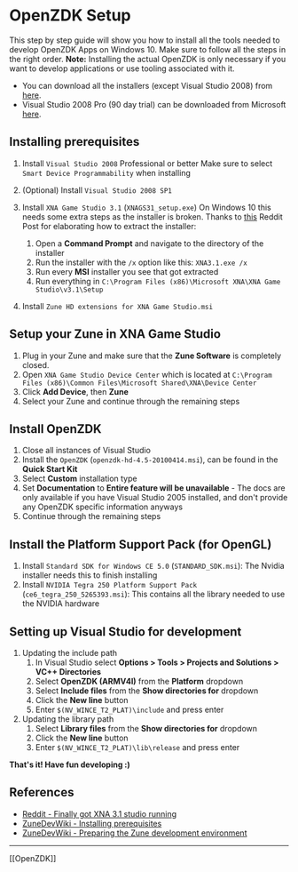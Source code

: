 # OpenZDK Setup
This step by step guide will show you how to install all the tools needed to develop OpenZDK Apps on Windows 10. Make sure to follow all the steps in the right order.
**Note:** Installing the actual OpenZDK is only necessary if you want to develop applications or use tooling associated with it.

- You can download all the installers (except Visual Studio 2008) from [here](https://www.mediafire.com/file/zshfm8ocyskzm4u/Installers.zip/file).
- Visual Studio 2008 Pro (90 day trial) can be downloaded from Microsoft [here](https://download.microsoft.com/download/8/1/d/81d3f35e-fa03-485b-953b-ff952e402520/VS2008ProEdition90dayTrialENUX1435622.iso).

## Installing prerequisites
1. Install ``Visual Studio 2008`` Professional or better
	Make sure to select  ``Smart Device Programmability`` when installing
3. (Optional) Install ``Visual Studio 2008 SP1``
2. Install ``XNA Game Studio 3.1`` (``XNAGS31_setup.exe``)
	On Windows 10 this needs some extra steps as the installer is broken. Thanks to [this](https://www.reddit.com/r/Zune/comments/m5yx74/finally_got_xna_31_studio_running/) Reddit Post for elaborating how to extract the installer:
	
	1. Open a **Command Prompt** and navigate to the directory of the installer
	2. Run the installer with the ``/x`` option like this: ``XNA3.1.exe /x``
	3. Run every **MSI** installer you see that got extracted
	4. Run everything in ``C:\Program Files (x86)\Microsoft XNA\XNA Game Studio\v3.1\Setup``
	
3. Install ``Zune HD extensions for XNA Game Studio.msi``

## Setup your Zune in XNA Game Studio
1. Plug in your Zune and make sure that the **Zune Software** is completely closed.
2. Open ``XNA Game Studio Device Center`` which is located at ``C:\Program Files (x86)\Common Files\Microsoft Shared\XNA\Device Center``
3. Click **Add Device**, then **Zune**
4. Select your Zune and continue through the remaining steps


## Install OpenZDK
1. Close all instances of Visual Studio
2. Install the ``OpenZDK`` (``openzdk-hd-4.5-20100414.msi``), can be found in the **Quick Start Kit**
3. Select **Custom** installation type
4. Set **Documentation** to **Entire feature will be unavailable** - The docs are only available if you have Visual Studio 2005 installed, and don't provide any OpenZDK specific information anyways
5. Continue through the remaining steps

## Install the Platform Support Pack (for OpenGL)
1. Install ``Standard SDK for Windows CE 5.0``  (``STANDARD_SDK.msi``): The Nvidia installer needs this to finish installing
2. Install ``NVIDIA Tegra 250 Platform Support Pack`` (``ce6_tegra_250_5265393.msi``): This contains all the library needed to use the NVIDIA hardware

## Setting up Visual Studio for development
1. Updating the include path
	1. In Visual Studio select **Options > Tools > Projects and Solutions > VC++ Directories**
	2. Select **OpenZDK (ARMV4I)** from the **Platform** dropdown
	3. Select **Include files** from the **Show directories for** dropdown
	4. Click the **New line** button
	5. Enter ``$(NV_WINCE_T2_PLAT)\include`` and press enter
2. Updating the library path
	1. Select **Library files** from the **Show directories for** dropdown
	2. Click the **New line** button
	3. Enter ``$(NV_WINCE_T2_PLAT)\lib\release`` and press enter


**That's it! Have fun developing :)**

## References
- [Reddit - Finally got XNA 3.1 studio running](https://www.reddit.com/r/Zune/comments/m5yx74/finally_got_xna_31_studio_running/)
- [ZuneDevWiki - Installing prerequisites](https://web.archive.org/web/20100526061444/http://zunedevwiki.org/wiki/getting_started/developer/prerequisites)
- [ZuneDevWiki - Preparing the Zune development environment](https://web.archive.org/web/20100701170332/http://zunedevwiki.org/wiki/getting_started/developer/openzdk)

---
[[OpenZDK]]